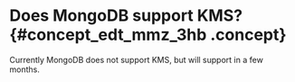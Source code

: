 # Does MongoDB support KMS? {#concept_edt_mmz_3hb .concept}

Currently MongoDB does not support KMS, but will support in a few months.

